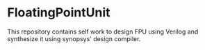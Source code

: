 # FloatingPointUnit
This repository contains self work to design FPU using Verilog and synthesize it using synopsys' design compiler.
